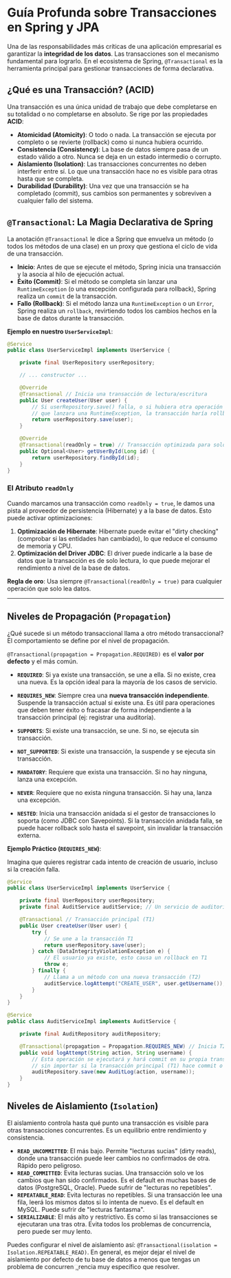 # Guía Profunda sobre Transacciones en Spring y JPA

Una de las responsabilidades más críticas de una aplicación empresarial es garantizar la **integridad de los datos**. Las transacciones son el mecanismo fundamental para lograrlo. En el ecosistema de Spring, `@Transactional` es la herramienta principal para gestionar transacciones de forma declarativa.

## ¿Qué es una Transacción? (ACID)

Una transacción es una única unidad de trabajo que debe completarse en su totalidad o no completarse en absoluto. Se rige por las propiedades **ACID**:

*   **Atomicidad (Atomicity)**: O todo o nada. La transacción se ejecuta por completo o se revierte (rollback) como si nunca hubiera ocurrido.
*   **Consistencia (Consistency)**: La base de datos siempre pasa de un estado válido a otro. Nunca se deja en un estado intermedio o corrupto.
*   **Aislamiento (Isolation)**: Las transacciones concurrentes no deben interferir entre sí. Lo que una transacción hace no es visible para otras hasta que se completa.
*   **Durabilidad (Durability)**: Una vez que una transacción se ha completado (commit), sus cambios son permanentes y sobreviven a cualquier fallo del sistema.

## `@Transactional`: La Magia Declarativa de Spring

La anotación `@Transactional` le dice a Spring que envuelva un método (o todos los métodos de una clase) en un proxy que gestiona el ciclo de vida de una transacción.

*   **Inicio**: Antes de que se ejecute el método, Spring inicia una transacción y la asocia al hilo de ejecución actual.
*   **Éxito (Commit)**: Si el método se completa sin lanzar una `RuntimeException` (o una excepción configurada para rollback), Spring realiza un `commit` de la transacción.
*   **Fallo (Rollback)**: Si el método lanza una `RuntimeException` o un `Error`, Spring realiza un `rollback`, revirtiendo todos los cambios hechos en la base de datos durante la transacción.

**Ejemplo en nuestro `UserServiceImpl`**:

```java
@Service
public class UserServiceImpl implements UserService {

    private final UserRepository userRepository;

    // ... constructor ...

    @Override
    @Transactional // Inicia una transacción de lectura/escritura
    public User createUser(User user) {
        // Si userRepository.save() falla, o si hubiera otra operación
        // que lanzara una RuntimeException, la transacción haría rollback.
        return userRepository.save(user);
    }

    @Override
    @Transactional(readOnly = true) // Transacción optimizada para solo lectura
    public Optional<User> getUserById(Long id) {
        return userRepository.findById(id);
    }
}
```

### El Atributo `readOnly`

Cuando marcamos una transacción como `readOnly = true`, le damos una pista al proveedor de persistencia (Hibernate) y a la base de datos. Esto puede activar optimizaciones:

1.  **Optimización de Hibernate**: Hibernate puede evitar el "dirty checking" (comprobar si las entidades han cambiado), lo que reduce el consumo de memoria y CPU.
2.  **Optimización del Driver JDBC**: El driver puede indicarle a la base de datos que la transacción es de solo lectura, lo que puede mejorar el rendimiento a nivel de la base de datos.

**Regla de oro**: Usa siempre `@Transactional(readOnly = true)` para cualquier operación que solo lea datos.

---

## Niveles de Propagación (`Propagation`)

¿Qué sucede si un método transaccional llama a otro método transaccional? El comportamiento se define por el nivel de propagación.

`@Transactional(propagation = Propagation.REQUIRED)` es el **valor por defecto** y el más común.

*   **`REQUIRED`**: Si ya existe una transacción, se une a ella. Si no existe, crea una nueva. Es la opción ideal para la mayoría de los casos de servicio.

*   **`REQUIRES_NEW`**: Siempre crea una **nueva transacción independiente**. Suspende la transacción actual si existe una. Es útil para operaciones que deben tener éxito o fracasar de forma independiente a la transacción principal (ej: registrar una auditoría).

*   **`SUPPORTS`**: Si existe una transacción, se une. Si no, se ejecuta sin transacción.

*   **`NOT_SUPPORTED`**: Si existe una transacción, la suspende y se ejecuta sin transacción.

*   **`MANDATORY`**: Requiere que exista una transacción. Si no hay ninguna, lanza una excepción.

*   **`NEVER`**: Requiere que no exista ninguna transacción. Si hay una, lanza una excepción.

*   **`NESTED`**: Inicia una transacción anidada si el gestor de transacciones lo soporta (como JDBC con Savepoints). Si la transacción anidada falla, se puede hacer rollback solo hasta el savepoint, sin invalidar la transacción externa.

**Ejemplo Práctico (`REQUIRES_NEW`)**:

Imagina que quieres registrar cada intento de creación de usuario, incluso si la creación falla.

```java
@Service
public class UserServiceImpl implements UserService {

    private final UserRepository userRepository;
    private final AuditService auditService; // Un servicio de auditoría

    @Transactional // Transacción principal (T1)
    public User createUser(User user) {
        try {
            // Se une a la transacción T1
            return userRepository.save(user);
        } catch (DataIntegrityViolationException e) {
            // El usuario ya existe, esto causa un rollback en T1
            throw e;
        } finally {
            // Llama a un método con una nueva transacción (T2)
            auditService.logAttempt("CREATE_USER", user.getUsername());
        }
    }
}

@Service
public class AuditServiceImpl implements AuditService {

    private final AuditRepository auditRepository;

    @Transactional(propagation = Propagation.REQUIRES_NEW) // Inicia T2
    public void logAttempt(String action, String username) {
        // Esta operación se ejecutará y hará commit en su propia transacción (T2),
        // sin importar si la transacción principal (T1) hace commit o rollback.
        auditRepository.save(new AuditLog(action, username));
    }
}
```

## Niveles de Aislamiento (`Isolation`)

El aislamiento controla hasta qué punto una transacción es visible para otras transacciones concurrentes. Es un equilibrio entre rendimiento y consistencia.

*   **`READ_UNCOMMITTED`**: El más bajo. Permite "lecturas sucias" (dirty reads), donde una transacción puede leer cambios no confirmados de otra. Rápido pero peligroso.
*   **`READ_COMMITTED`**: Evita lecturas sucias. Una transacción solo ve los cambios que han sido confirmados. Es el default en muchas bases de datos (PostgreSQL, Oracle). Puede sufrir de "lecturas no repetibles".
*   **`REPEATABLE_READ`**: Evita lecturas no repetibles. Si una transacción lee una fila, leerá los mismos datos si lo intenta de nuevo. Es el default en MySQL. Puede sufrir de "lecturas fantasma".
*   **`SERIALIZABLE`**: El más alto y restrictivo. Es como si las transacciones se ejecutaran una tras otra. Evita todos los problemas de concurrencia, pero puede ser muy lento.

Puedes configurar el nivel de aislamiento así: `@Transactional(isolation = Isolation.REPEATABLE_READ)`. En general, es mejor dejar el nivel de aislamiento por defecto de tu base de datos a menos que tengas un problema de concurrenૢrencia muy específico que resolver.
